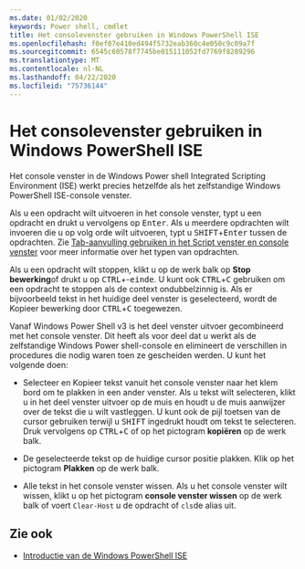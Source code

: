 ```yaml
---
ms.date: 01/02/2020
keywords: Power shell, cmdlet
title: Het consolevenster gebruiken in Windows PowerShell ISE
ms.openlocfilehash: f0ef07e410ed494f5732eab360c4e050c9c09a7f
ms.sourcegitcommit: 6545c60578f7745be015111052fd7769f8289296
ms.translationtype: MT
ms.contentlocale: nl-NL
ms.lasthandoff: 04/22/2020
ms.locfileid: "75736144"
---
```

# <a name="how-to-use-the-console-pane-in-the-windows-powershell-ise"></a>Het consolevenster gebruiken in Windows PowerShell ISE

Het console venster in de Windows Power shell Integrated Scripting Environment (ISE) werkt precies hetzelfde als het zelfstandige Windows PowerShell ISE-console venster.

Als u een opdracht wilt uitvoeren in het console venster, typt u een opdracht en drukt u vervolgens op <kbd>Enter</kbd>. Als u meerdere opdrachten wilt invoeren die u op volg orde wilt uitvoeren, typt u <kbd>SHIFT</kbd>+<kbd>Enter</kbd> tussen de opdrachten. Zie [Tab-aanvulling gebruiken in het Script venster en console venster](How-to-Use-Tab-Completion-in-the-Script-Pane-and-Console-Pane.md) voor meer informatie over het typen van opdrachten.

Als u een opdracht wilt stoppen, klikt u op de werk balk op **Stop bewerking**of drukt u op <kbd>CTRL</kbd>+-<kbd>einde</kbd>. U kunt ook <kbd>CTRL</kbd>+<kbd>C</kbd> gebruiken om een opdracht te stoppen als de context ondubbelzinnig is. Als er bijvoorbeeld tekst in het huidige deel venster is geselecteerd, wordt de Kopieer bewerking door <kbd>CTRL</kbd>+<kbd>C</kbd> toegewezen.

Vanaf Windows Power Shell v3 is het deel venster uitvoer gecombineerd met het console venster. Dit heeft als voor deel dat u werkt als de zelfstandige Windows Power shell-console en elimineert de verschillen in procedures die nodig waren toen ze gescheiden werden. U kunt het volgende doen:

- Selecteer en Kopieer tekst vanuit het console venster naar het klem bord om te plakken in een ander venster. Als u tekst wilt selecteren, klikt u in het deel venster uitvoer op de muis en houdt u de muis aanwijzer over de tekst die u wilt vastleggen. U kunt ook de pijl toetsen van de cursor gebruiken terwijl u <kbd>SHIFT</kbd> ingedrukt houdt om tekst te selecteren. Druk vervolgens op <kbd>CTRL</kbd>+<kbd>C</kbd> of op het pictogram **kopiëren** op de werk balk.

- De geselecteerde tekst op de huidige cursor positie plakken. Klik op het pictogram **Plakken** op de werk balk.

- Alle tekst in het console venster wissen. Als u het console venster wilt wissen, klikt u op het pictogram **console venster wissen** op de werk balk of voert `Clear-Host` u de opdracht of `cls`de alias uit.

## <a name="see-also"></a>Zie ook

- [Introductie van de Windows PowerShell ISE](Introducing-the-Windows-PowerShell-ISE.md)
